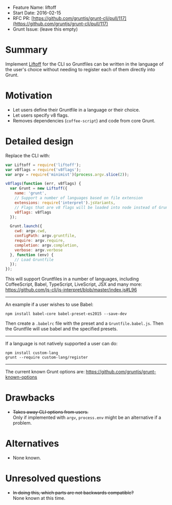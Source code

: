 - Feature Name: liftoff
- Start Date: 2016-02-15
- RFC PR: [https://github.com/gruntjs/grunt-cli/pull/117](https://github.com/gruntjs/grunt-cli/pull/117)
- Grunt Issue: (leave this empty)

# Summary
[summary]: #summary

Implement [Liftoff](https://github.com/js-cli/js-liftoff) for the CLI so
Gruntfiles can be written in the language of the user's choice without needing
to register each of them directly into Grunt.

# Motivation
[motivation]: #motivation

* Let users define their Gruntfile in a language or their choice.
* Let users specify v8 flags.
* Removes dependencies (`coffee-script`) and code from core Grunt.

# Detailed design
[design]: #detailed-design

Replace the CLI with:

```js
var Liftoff = require('liftoff');
var v8flags = require('v8flags');
var argv = require('minimist')(process.argv.slice(2));

v8flags(function (err, v8flags) {
  var Grunt = new Liftoff({
    name: 'grunt',
    // Support a number of languages based on file extension
    extensions: require('interpret').jsVariants,
    // Flags that are v8 flags will be loaded into node instead of Gruntfile
    v8flags: v8flags
  });

  Grunt.launch({
    cwd: argv.cwd,
    configPath: argv.gruntfile,
    require: argv.require,
    completion: argv.completion,
    verbose: argv.verbose
  }, function (env) {
    // Load Gruntfile
  });
});
```

This will support Gruntfiles in a number of languages, including CoffeeScript,
Babel, TypeScript, LiveScript, JSX and many more: https://github.com/js-cli/js-interpret/blob/master/index.js#L96

---

An example if a user wishes to use Babel:

```shell
npm install babel-core babel-preset-es2015 --save-dev
```

Then create a `.babelrc` file with the preset and a `Gruntfile.babel.js`. Then
the Gruntfile will use babel and the specified presets.

---

If a language is not natively supported a user can do:

```shell
npm install custom-lang
grunt --require custom-lang/register
```

---

The current known Grunt options are: https://github.com/gruntjs/grunt-known-options

# Drawbacks
[drawbacks]: #drawbacks

* ~~Takes away CLI options from users.~~  
  Only if implemented with `argv`, `process.env` might be an alternative if a problem.

# Alternatives
[alternatives]: #alternatives

* None known.

# Unresolved questions
[unresolved]: #unresolved-questions

* ~~In doing this, which parts are not backwards compatible?~~  
  None known at this time.
